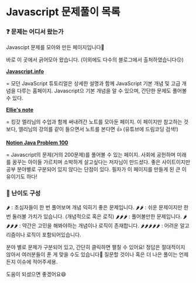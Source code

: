 # Javascript 문제풀이 목록

### ❓ 문제는 어디서 왔는가

Javascipt 문제를 모아와 만든 페이지입니다🙌

바로 이 곳에서 긁어모아 왔습니다. (이외에도 다수의 블로그에서 출처하였습니다😗)


<a href="https://ko.javascript.info"><b>Javascript.info</b></a>

= 모던 JavaScript 튜토리얼은 상세한 설명과 함께 JavaScript 기본 개념 및 고급 개념을 다루는 홈페이지. Javascript으 기본 개념을 알 수 있으며, 간단한 문제도 풀어볼 수 있다.

<a href="https://github.com/dream-ellie/learn-javascript"><b>Ellie's note</b></a>

= 킹갓 엘리님의 수업과 함께 써내려간 노트를 모아둔 페이지. 이 페이지만 참고하는 것보다, 엘리님의 강의를 같이 들으면서 노트를 본다면 👍 (유튜브에 드림코딩 검색!)

<a href="https://www.notion.so/JS-100-94d97d294dd14c9b911a02c840fa9f2d"><b>Notion Java Problem 100</b></a>

= Javascript의 문제(거의 200문제)를 풀어볼 수 있는 페이지. 사회에 공헌하며 미래를 꿈꾸는 아이들 가르치며 소박하게 살고싶다는 저자님이 만드셨다. 좋은 사이트이지만 공부 분야별로 구분되어 있지 않다는 단점이 있다. 필자가 이 페이지를 만들게 된 큰 이유이기도 하다!

### 🍬 난이도 구성

🌶 : 초심자들이 한 번 풀어보며 개념 익히기 좋은 문제입니다.
🌶🌶 : 쉬운 문제이지만 한 번 둘러볼 가치가 있습니다. (개념적으로 혹은 로직)
🌶🌶🌶 : 풀어볼만한 문제입니다.
🌶🌶🌶🌶 : 약간은 고민을 해봐야하는 개념이나 로직이 존재합니다.
🌶🌶🌶🌶🌶 : 어려운 알고리즘이나 로직이 포함되어있습니다.


분야 별로 문제가 구분되어 있고, 간단히 클릭하면 펼칠 수 있어요! 정답은 절대적이지 않아서 여러분들이 푼 게 맞을 수도 있습니다🙏 질문할 것이나 혹은 더 나은 풀이는 언제든지 이슈에 적어주세용.

도움이 되셨으면 좋겠어요😄

